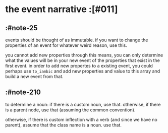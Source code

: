 # the event narrative :[#011]


## :#note-25

events should be thought of as immutable. if you want to change the
properties of an event for whatever weird reason, use this.

you cannot add new properties through this means, you can only determine
what the values will be in your new event of the properties that exist
in the first event. in order to add new propertes to a existing event,
you could perhaps use `to_iambic` and add new properties and value to
this array and build a new event from that.




## :#note-210

to determine a noun: if there is a custom noun, use that. otherwise, if
there is a parent node, use that (assuming the common convention).

otherwise, if there is custom inflection with a verb (and since we have
no parent), assume that the class name is a noun. use that.
